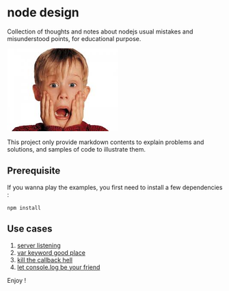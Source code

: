 # node design

Collection of thoughts and notes about nodejs usual mistakes and misunderstood points, for educational purpose.

![Oh no!](https://raw.githubusercontent.com/openhoat/node-design/master/assets/oh-no.jpg)

This project only provide markdown contents to explain problems and solutions, and samples of code to illustrate them.

## Prerequisite

If you wanna play the examples, you first need to install a few dependencies :

```
npm install
```

## Use cases

1. [server listening](server-listening.md)
2. [var keyword good place](var.md)
3. [kill the callback hell](callback-hell.md)
4. [let console.log be your friend](console.md)

Enjoy !
